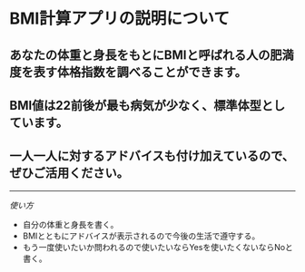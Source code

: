 # BMI計算アプリの説明について

## あなたの体重と身長をもとにBMIと呼ばれる人の肥満度を表す体格指数を調べることができます。  
## BMI値は22前後が最も病気が少なく、標準体型としています。  
## 一人一人に対するアドバイスも付け加えているので、ぜひご活用ください。  

---
*使い方*
- 自分の体重と身長を書く。
- BMIとともにアドバイスが表示されるので今後の生活で遵守する。
- もう一度使いたいか問われるので使いたいならYesを使いたくないならNoと書く。


